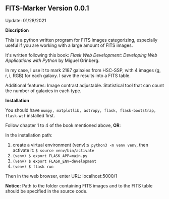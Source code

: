 FITS-Marker Version 0.0.1  
-----------
Update: 01/28/2021

**Discription**

This is a python written program for FITS images categorizing, especially useful if you are working with a large amount of FITS images.

It's written following this book: *Flask Web Development: Developing Web Applications with Python* by Miguel Grinberg.

In my case, I use it to mark 2187 galaxies from HSC-SSP, with 4 images (g, r, i, RGB) for each galaxy. I save the results into a FITS table.

Additional features: Image contrast adjustable. Statistical tool that can count the number of galaxies in each type.

**Installation**

You should have ```numpy, matplotlib, astropy, flask, flask-bootstrap, flask-wtf```  installed first.

Follow chapter 1 to 4 of the book mentioned above, **OR**:

In the installation path:
  1) create a virtual environment (venv):```$ python3 -m venv venv```, then activate it: ```$ source venv/bin/activate``` 
  2) ```(venv) $ export FLASK_APP=main.py```
  3) ```(venv) $ export FLASK_ENV=development```
  4) ```(venv) $ flask run```
  
Then in the web browser, enter URL: localhost:5000/1

**Notice:** Path to the folder containing FITS images and to the FITS table should be specified in the source code. 
